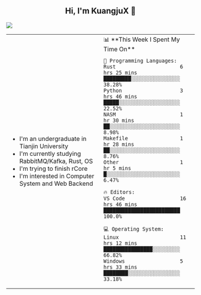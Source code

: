 <h2 align="center"> Hi, I'm KuangjuX 👋 </h2>
<p><img src="https://w.wallhaven.cc/full/nz/wallhaven-nz1e8j.jpg"></p>
<table>
    <tr>
        <td valign="center" width="50%">
            <ul>
                <li>I'm an undergraduate in Tianjin University</li>
                <li>I'm currently studying RabbitMQ/Kafka, Rust, OS</li>
                <li>I'm trying to finish rCore</li>
                <li>I'm interested in Computer System and Web Backend</li>
            </ul>
        </td>
       <td valign="top" width="50%">
<!--START_SECTION:waka-->
📊 **This Week I Spent My Time On** 

```text
💬 Programming Languages: 
Rust                     6 hrs 25 mins       █████████░░░░░░░░░░░░░░░░   38.28% 
Python                   3 hrs 46 mins       █████░░░░░░░░░░░░░░░░░░░░   22.52% 
NASM                     1 hr 30 mins        ██░░░░░░░░░░░░░░░░░░░░░░░   8.98% 
Makefile                 1 hr 28 mins        ██░░░░░░░░░░░░░░░░░░░░░░░   8.76% 
Other                    1 hr 5 mins         █░░░░░░░░░░░░░░░░░░░░░░░░   6.47%

🔥 Editors: 
VS Code                  16 hrs 46 mins      █████████████████████████   100.0%

💻 Operating System: 
Linux                    11 hrs 12 mins      ████████████████░░░░░░░░░   66.82% 
Windows                  5 hrs 33 mins       ████████░░░░░░░░░░░░░░░░░   33.18%

```


<!--END_SECTION:waka-->
</td></tr>
</table>

